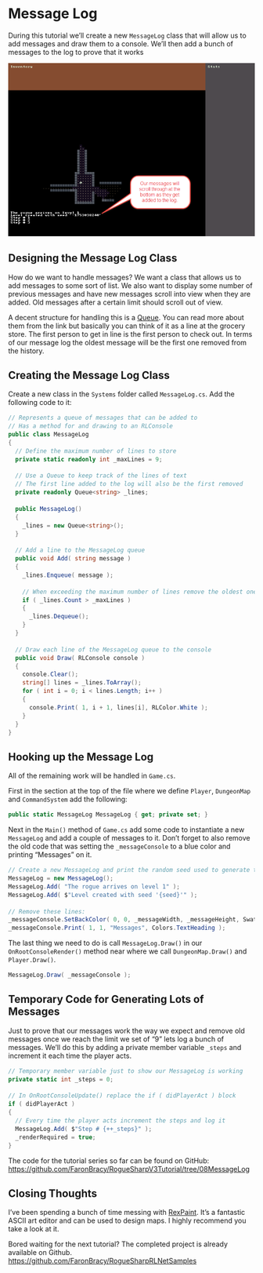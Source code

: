 # Message Log

During this tutorial we’ll create a new `MessageLog` class that will allow us to add messages and draw them to a console. We’ll then add a bunch of messages to the log to prove that it works

![alt text](../images/V3Tutorial/10_messagelog.png "A console with a running app and log")

## Designing the Message Log Class

How do we want to handle messages? We want a class that allows us to add messages to some sort of list. We also want to display some number of previous messages and have new messages scroll into view when they are added. Old messages after a certain limit should scroll out of view.

A decent structure for handling this is a [Queue](https://en.wikipedia.org/wiki/Queue_(abstract_data_type)). You can read more about them from the link but basically you can think of it as a line at the grocery store. The first person to get in line is the first person to check out. In terms of our message log the oldest message will be the first one removed from the history.

## Creating the Message Log Class

Create a new class in the `Systems` folder called `MessageLog.cs`. Add the following code to it:

```cs
// Represents a queue of messages that can be added to
// Has a method for and drawing to an RLConsole
public class MessageLog
{
  // Define the maximum number of lines to store
  private static readonly int _maxLines = 9;

  // Use a Queue to keep track of the lines of text
  // The first line added to the log will also be the first removed
  private readonly Queue<string> _lines;

  public MessageLog()
  {
    _lines = new Queue<string>();
  }

  // Add a line to the MessageLog queue
  public void Add( string message )
  {
    _lines.Enqueue( message );

    // When exceeding the maximum number of lines remove the oldest one.
    if ( _lines.Count > _maxLines )
    {
      _lines.Dequeue();
    }
  }

  // Draw each line of the MessageLog queue to the console
  public void Draw( RLConsole console )
  {
    console.Clear();
    string[] lines = _lines.ToArray();
    for ( int i = 0; i < lines.Length; i++ )
    {
      console.Print( 1, i + 1, lines[i], RLColor.White );
    }
  }
}
```

## Hooking up the Message Log

All of the remaining work will be handled in `Game.cs`.

First in the section at the top of the file where we define `Player`, `DungeonMap` and `CommandSystem` add the following:

```cs
public static MessageLog MessageLog { get; private set; }
```

Next in the `Main()` method of `Game.cs` add some code to instantiate a new `MessageLog` and add a couple of messages to it. Don’t forget to also remove the old code that was setting the `_messageConsole` to a blue color and printing “Messages” on it.

```cs
// Create a new MessageLog and print the random seed used to generate the level
MessageLog = new MessageLog();
MessageLog.Add( "The rogue arrives on level 1" );
MessageLog.Add( $"Level created with seed '{seed}'" );

// Remove these lines:
_messageConsole.SetBackColor( 0, 0, _messageWidth, _messageHeight, Swatch.DbDeepWater );
_messageConsole.Print( 1, 1, "Messages", Colors.TextHeading );
```

The last thing we need to do is call `MessageLog.Draw()` in our `OnRootConsoleRender()` method near where we call `DungeonMap.Draw()` and `Player.Draw()`.

```cs
MessageLog.Draw( _messageConsole );
```

## Temporary Code for Generating Lots of Messages

Just to prove that our messages work the way we expect and remove old messages once we reach the limit we set of “9” lets log a bunch of messages. We’ll do this by adding a private member variable `_steps` and increment it each time the player acts.

```cs
// Temporary member variable just to show our MessageLog is working
private static int _steps = 0;

// In OnRootConsoleUpdate() replace the if ( didPlayerAct ) block
if ( didPlayerAct )
{
  // Every time the player acts increment the steps and log it
  MessageLog.Add( $"Step # {++_steps}" );
  _renderRequired = true;
}
```

The code for the tutorial series so far can be found on GitHub:
<https://github.com/FaronBracy/RogueSharpV3Tutorial/tree/08MessageLog>

## Closing Thoughts

I’ve been spending a bunch of time messing with [RexPaint](http://www.gridsagegames.com/rexpaint/). It’s a fantastic ASCII art editor and can be used to design maps. I highly recommend you take a look at it.

Bored waiting for the next tutorial? The completed project is already available on Github.
<https://github.com/FaronBracy/RogueSharpRLNetSamples>